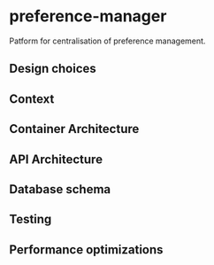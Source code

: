 # preference-manager

Patform for centralisation of preference management.

## Design choices

## Context

## Container Architecture

## API Architecture

## Database schema

## Testing

## Performance optimizations
